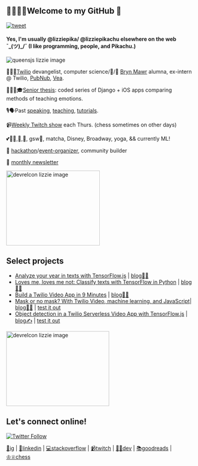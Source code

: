 ## 👋👩🏻‍💻Welcome to my GitHub 🥰
[![tweet](https://img.shields.io/twitter/url?label=share%20this%20page%21&style=social&url=https%3A%2F%2Fgithub.com%2Felizabethsiegle)](https://twitter.com/intent/tweet?text=Wowow%20check%20out%20this%20github%20profile%20readme:&url=https%3A%2F%2Fgithub.com%2Felizabethsiegle)
#### Yes, I'm usually @lizziepika/ @lizziepikachu elsewhere on the web ¯\_(ツ)_/¯ (I like programming, people, and Pikachu.)
![queensjs lizzie image](https://res.cloudinary.com/skillsmatter/image/upload/c_fill,w_200,h_200,g_face/v1547456630/dxi5bejyzygvmh0oauo4.jpg)

👩🏻‍🔬[Twilio](https://twilio.com) devangelist, computer science/🎾/🏓 [Bryn Mawr](cs.brynmawr.edu) alumna, ex-intern @ Twilio, [PubNub](https://pubnub.com), [Vea](https://www.vealife.com/).

👩🏻‍🎓🎓[Senior thesis](https://elizabethsiegle.github.io/thesis): coded series of Django + iOS apps comparing methods of teaching emotions.

🎙🗣Past [speaking](https://www.slideshare.net/ElizabethLizzieSiegl), [teaching](https://ahoy.twilio.com/buildyourtwilioapp), [tutorials](https://www.twilio.com/blog/author/lsiegle).

📹[Weekly Twitch show](https://twitch.tv/lizziepikachu) each Thurs. (chess sometimes on other days)

💕🏃‍♀️,🎾,🏐, gsw🏀, matcha, Disney, Broadway, yoga, && currently ML!

📅 [hackathon](https://twitter.com/lizziepika/status/1023356419473469441)/[event-organizer](https://medium.com/@lizziepika/she-code-day-2016-4be611b92e82), community builder

💌 [monthly newsletter](https://lizziepika.substack.com/)

<img src="https://pbs.twimg.com/media/D8fxHgFVsAAvYss?format=jpg&name=small" alt = "devrelcon lizzie image" width="250" height="200" />

## Select projects
- [Analyze your year in texts with TensorFlow.js](https://github.com/elizabethsiegle/analyze-2019-with-tensorflow-twilio-texts) | [blog✍🏽](https://www.twilio.com/blog/how-positive-was-your-year-with-tensorflow-js-and-twilio)
- [Loves me, loves me not: Classify texts with TensorFlow in Python](https://github.com/elizabethsiegle/Loves-me-loves-me-not-tensorflow-python-sms) | [blog✍🏽](https://www.twilio.com/blog/classify-texts-with-tensorflow-and-twilio-to-answer-loves-me-loves-me-not)
- [Build a Twilio Video App in 9 Minutes](https://github.com/elizabethsiegle/twilioVideoWebChat9Mins) | [blog✍🏽](https://www.twilio.com/blog/build-a-video-app-javascript-twilio-cli-quickly)
- [Mask or no mask? With Twilio Video, machine learning, and JavaScript](https://github.com/elizabethsiegle/twilio-video-mask-ml5)| [blog✍🏽](https://www.twilio.com/blog/mask-or-no-mask-twilio-video-ml-javascript) | [test it out](https://mask-video-3981-dev.twil.io/video.html)
- [Object detection in a Twilio Serverless Video App with TensorFlow.js](https://github.com/elizabethsiegle/tfjs-obj-detection-twilio-video-serverless) | [blog✍](https://www.twilio.com/blog/object-detection-serverless-video-tensorflow-js) | [test it out](https://obj-det-tfjs-vid-6721-dev.twil.io/video.html)

<img src="https://pbs.twimg.com/media/FCRa8GOVcAIMVyY?format=jpg&name=medium" alt = "devrelcon lizzie image" width="275" height="200" />

## Let's connect online!
[![Twitter Follow](https://img.shields.io/twitter/follow/lizziepika?label=Follow&style=social)](https://twitter.com/lizziepika)

[📸ig](https://www.instagram.com/lizziepika) | [💼linkedin](https://www.linkedin.com/in/elsiegle) | [💻stackoverflow](https://www.stackoverflow.com/users/5452371/lizziepika) | [📹twitch](https://twitch.tv/lizziepikachu) | [✍🏽dev](https://dev.to/lizziepika) | [📚goodreads](https://www.goodreads.com/user/show/13636951-lizzie) | [♔♕chess](https://www.chess.com/member/lizziepika)
